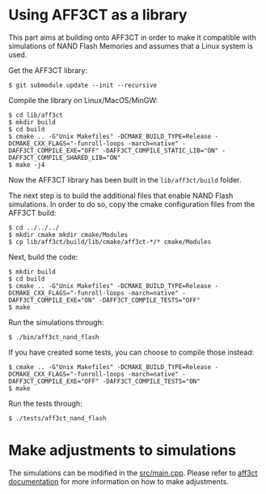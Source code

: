 # Using AFF3CT as a library

This part aims at building onto AFF3CT in order to make it compatible with simulations of NAND Flash Memories and assumes that a Linux system is used.

Get the AFF3CT library:

	$ git submodule update --init --recursive

Compile the library on Linux/MacOS/MinGW:

	$ cd lib/aff3ct
	$ mkdir build
	$ cd build
	$ cmake .. -G"Unix Makefiles" -DCMAKE_BUILD_TYPE=Release -DCMAKE_CXX_FLAGS="-funroll-loops -march=native" -DAFF3CT_COMPILE_EXE="OFF" -DAFF3CT_COMPILE_STATIC_LIB="ON" -DAFF3CT_COMPILE_SHARED_LIB="ON"
	$ make -j4

Now the AFF3CT library has been built in the `lib/aff3ct/build` folder.

The next step is to build the additional files that enable NAND Flash simulations. In order to do so, copy the cmake configuration files from the AFF3CT build:

	$ cd ../../../
	$ mkdir cmake mkdir cmake/Modules
	$ cp lib/aff3ct/build/lib/cmake/aff3ct-*/* cmake/Modules
	
Next, build the code:

	$ mkdir build
	$ cd build
	$ cmake .. -G"Unix Makefiles" -DCMAKE_BUILD_TYPE=Release -DCMAKE_CXX_FLAGS="-funroll-loops -march=native" -DAFF3CT_COMPILE_EXE="ON" -DAFF3CT_COMPILE_TESTS="OFF"
	$ make


Run the simulations through:

	$ ./bin/aff3ct_nand_flash

If you have created some tests, you can choose to compile those instead:

	$ cmake .. -G"Unix Makefiles" -DCMAKE_BUILD_TYPE=Release -DCMAKE_CXX_FLAGS="-funroll-loops -march=native" -DAFF3CT_COMPILE_EXE="OFF" -DAFF3CT_COMPILE_TESTS="ON"
	$ make
	
Run the tests through:

	$ ./tests/aff3ct_nand_flash


# Make adjustments to simulations

The simulations can be modified in the [src/main.cpp](src/main.cpp). Please refer to [aff3ct documentation](https://aff3ct.readthedocs.io/en/latest/) for more information on how to make adjustments.
